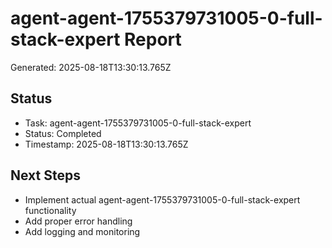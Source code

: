 # agent-agent-1755379731005-0-full-stack-expert Report

Generated: 2025-08-18T13:30:13.765Z

## Status
- Task: agent-agent-1755379731005-0-full-stack-expert
- Status: Completed
- Timestamp: 2025-08-18T13:30:13.765Z

## Next Steps
- Implement actual agent-agent-1755379731005-0-full-stack-expert functionality
- Add proper error handling
- Add logging and monitoring
